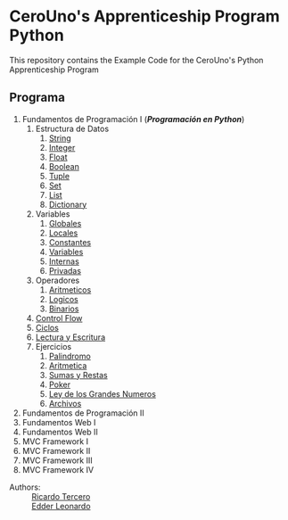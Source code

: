 # CeroUno's Apprenticeship Program Python
This repository contains the Example Code for the CeroUno's Python Apprenticeship Program 


## Programa
1. Fundamentos de Programación I (*__Programación en Python__*)
    1. Estructura de Datos
        1. [String](https://github.com/R3SWebDevelopment/CeroUnoApprenticeshipProgramPython/blob/master/docs/cadenas.md)
        1. [Integer](https://github.com/R3SWebDevelopment/CeroUnoApprenticeshipProgramPython/blob/master/docs/enteros.md)
        1. [Float](https://github.com/R3SWebDevelopment/CeroUnoApprenticeshipProgramPython/blob/master/docs/float.md)
        1. [Boolean](https://github.com/R3SWebDevelopment/CeroUnoApprenticeshipProgramPython/blob/master/docs/boolean.md)
        1. [Tuple](https://github.com/R3SWebDevelopment/CeroUnoApprenticeshipProgramPython/blob/master/docs/tuple.md)
        1. [Set](https://github.com/R3SWebDevelopment/CeroUnoApprenticeshipProgramPython/blob/master/docs/set.md)
        1. [List](https://github.com/R3SWebDevelopment/CeroUnoApprenticeshipProgramPython/blob/master/docs/list.md)
        1. [Dictionary](https://github.com/R3SWebDevelopment/CeroUnoApprenticeshipProgramPython/blob/master/docs/dictionay.md)
    1. Variables
        1. [Globales](https://github.com/R3SWebDevelopment/CeroUnoApprenticeshipProgramPython/blob/master/docs/globales.md)
        1. [Locales](https://github.com/R3SWebDevelopment/CeroUnoApprenticeshipProgramPython/blob/master/docs/locales.md)
        1. [Constantes](https://github.com/R3SWebDevelopment/CeroUnoApprenticeshipProgramPython/blob/master/docs/constantes.md)
        1. [Variables](https://github.com/R3SWebDevelopment/CeroUnoApprenticeshipProgramPython/blob/master/docs/variables.md)
        1. [Internas](https://github.com/R3SWebDevelopment/CeroUnoApprenticeshipProgramPython/blob/master/docs/internas.md)
        1. [Privadas](https://github.com/R3SWebDevelopment/CeroUnoApprenticeshipProgramPython/blob/master/docs/privadas.md)
    1. Operadores
        1. [Aritmeticos](https://github.com/R3SWebDevelopment/CeroUnoApprenticeshipProgramPython/blob/master/docs/aritmeticas.md)
        1. [Logicos](https://github.com/R3SWebDevelopment/CeroUnoApprenticeshipProgramPython/blob/master/docs/logicas.md)
        1. [Binarios](https://github.com/R3SWebDevelopment/CeroUnoApprenticeshipProgramPython/blob/master/docs/binarios.md)
    1. [Control Flow](https://github.com/R3SWebDevelopment/CeroUnoApprenticeshipProgramPython/blob/master/docs/flow.md)
    1. [Ciclos](https://github.com/R3SWebDevelopment/CeroUnoApprenticeshipProgramPython/blob/master/docs/ciclos.md)
    1. [Lectura y Escritura](https://github.com/R3SWebDevelopment/CeroUnoApprenticeshipProgramPython/blob/master/docs/IO.md)
    1. Ejercicios
        1. [Palindromo](https://github.com/R3SWebDevelopment/CeroUnoApprenticeshipProgramPython/blob/master/cadenas/palindromo.py)
        1. [Aritmetica](https://github.com/R3SWebDevelopment/CeroUnoApprenticeshipProgramPython/blob/master/cadenas/aritmetica.py)
        1. [Sumas y Restas](https://github.com/R3SWebDevelopment/CeroUnoApprenticeshipProgramPython/blob/master/cadenas/sumas_restas.py)
        1. [Poker](https://github.com/R3SWebDevelopment/CeroUnoApprenticeshipProgramPython/tree/master/poker)
        1. [Ley de los Grandes Numeros](https://github.com/R3SWebDevelopment/CeroUnoApprenticeshipProgramPython/blob/master/listas_diccionarions/big_number_law.py)
        1. [Archivos](https://github.com/R3SWebDevelopment/CeroUnoApprenticeshipProgramPython/blob/master/archivos/basedatos.py)
1. Fundamentos de Programación II
1. Fundamentos Web I
1. Fundamentos Web II
1. MVC Framework I
1. MVC Framework II
1. MVC Framework III
1. MVC Framework IV 

<p>
    <dl>
        <dt>
            Authors:
        </dt>
        <dd>
            <a href="https://github.com/R3SWebDevelopment" target="_blank">
                Ricardo Tercero
            </a>
        </dd>
        <dd>
            <a href="https://github.com/edderleonardo" target="_blank">
                Edder Leonardo
            </a>
        </dd>
    </dl>
</p>

